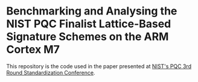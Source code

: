 # Benchmarking and Analysing the NIST PQC Finalist Lattice-Based Signature Schemes on the ARM Cortex M7

This repository is the code used in the paper presented at [NIST's PQC 3rd Round Standardization Conference](https://csrc.nist.gov/events/2021/third-pqc-standardization-conference).
